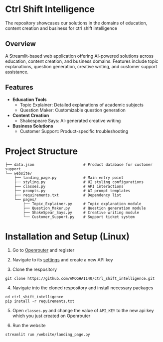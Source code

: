 # Ctrl Shift Intelligence

The repository showcases our solutions in the domains of education, content creation and business for ctrl shift intelligence

## Overview
A Streamlit-based web application offering AI-powered solutions across education, content creation, and business domains. Features include topic explanations, question generation, creative writing, and customer support assistance.

## Features
- **Education Tools**
  - Topic Explainer: Detailed explanations of academic subjects
  - Question Maker: Customizable question generation
- **Content Creation**
  - Shakespeare Says: AI-generated creative writing
- **Business Solutions**
  - Customer Support: Product-specific troubleshooting


# Project Structure
```
├── data.json                      # Product database for customer support
└── website/
    ├── landing_page.py            # Main entry point
    ├── styling.py                 # UI styling configurations
    ├── classes.py                 # API interactions
    ├── prompts.py                 # AI prompt templates
    ├── requirements.txt           # Dependency list
    └── pages/
        ├── Topic_Explainer.py     # Topic explanation module
        ├── Question_Maker.py      # Question generation module
        ├── ShakeSpear_Says.py     # Creative writing module
        └── Customer_Support.py    # Support ticket system
```



# Installation and Setup (Linux)

1. Go to [Openrouter](https://openrouter.ai/) and register
2. Navigate to its [settings](https://openrouter.ai/settings/keys) and create a new API key


3. Clone the respository

```
git clone https://github.com/AMOGHA1140/ctrl_shift_intelligence.git
```

4. Navigate into the cloned respository and install necessary packages

```
cd ctrl_shift_intelligence
pip install -r requirements.txt
```

5. Open `classes.py` and change the value of `API_KEY` to the new api key which you just created on Openrouter

6. Run the website

```
streamlit run /website/landing_page.py
```
